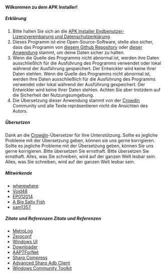 #### Wilkommen zu dem APK Installer!

##### Erklärung
1. Bitte halten Sie sich an die [APK Installer Endbenutzer-Lizenzvereinbarung und Datenschutzerklärung](https://github.com/Paving-Base/APK-Installer/blob/main/Privacy.md).
2. Dieses Programm ist eine Open-Source-Software, stelle also sicher, dass das Programm von [diesem Github Repository](https://github.com/Paving-Base/APK-Installer) oder [dieser Anwendung](https://www.microsoft.com/store/apps/9P2JFQ43FPPG) stammt, um deine Daten sicher zu halten.
3. Wenn die Quelle des Programms nicht abnormal ist, werden ihre Daten ausschließlich für die Ausführung des Programms verwendet oder lokal während der Ausführung gespeichert. Der Entwickler wird keine ihrer Daten stehlen. Wenn die Quelle des Programms nicht abnormal ist, werden Ihre Daten ausschließlich für die Ausführung des Programms verwendet oder lokal während der Ausführung gespeichert. Der Entwickler wird keine Ihrer Daten stehlen. Achten Sie aber trotzdem auf die Sicherheit der Nutzungsumgebung.
4. Die Übersetzung dieser Anwendung stammt von der [Crowdin](https://crowdin.com/project/APKInstaller "Crowdin") Community und alle Texte repräsentieren nicht die Ansichten des Autors.

##### Übersetzen
Dank an die [Crowdin](https://crowdin.com/project/APKInstaller "Crowdin")-Übersetzer für ihre Unterstützung. Sollte es jegliche Probleme mit der Übersetzung geben, können sie uns gerne korrigieren. Sollte es jegliche Probleme mit der Übersetzung geben, können Sie uns gerne korrigieren. Bitte übersetzen Sie ernsthaft. Bitte übersetzen Sie ernsthaft. Alles, was Sie schreiben, wird auf der ganzen Welt lesbar sein. Alles, was Sie schreiben, wird auf der ganzen Welt lesbar sein.

##### Mitwirkende
- [wherewhere](https://github.com/wherewhere)
- [Void48](https://github.com/Void48)
- [EP012014](https://github.com/EP012014)
- [A Big Salty Fish](https://github.com/bigsaltyfishes)
- [sam1357](https://github.com/sam1357)

##### Zitate und Referenzen Zitate und Referenzen
- [MetroLog](https://github.com/roubachof/MetroLog "MetroLog")
- [Zeroconf](https://github.com/novotnyllc/Zeroconf "Zeroconf")
- [Windows UI](https://github.com/microsoft/microsoft-ui-xaml "Windows UI")
- [Downloader](https://github.com/bezzad/Downloader "Downloader")
- [AAPTForNet](https://github.com/canheo136/QuickLook.Plugin.ApkViewer "AAPTForNet")
- [Sharp Compress](https://github.com/adamhathcock/sharpcompress "Sharp Compress")
- [Advanced Sharp Adb Client](https://github.com/yungd1plomat/AdvancedSharpAdbClient "Advanced Sharp Adb Client")
- [Windows Community Toolkit](https://github.com/CommunityToolkit/WindowsCommunityToolkit "Windows Community Toolkit")